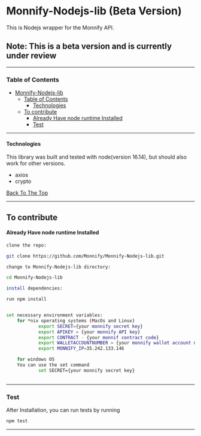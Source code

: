 # Monnify-Nodejs-lib (Beta Version)
This is Nodejs wrapper for the Monnify API.

## Note: This is a beta version and is currently under review

---

### Table of Contents

- [Monnify-Nodejs-lib](#monnify-nodejs-lib)
    - [Table of Contents](#table-of-contents)
      - [Technologies](#technologies)
  - [To contribute](#to-contribute)
      - [Already Have node runtime Installed](#already-have-node-runtime-installed)
    - [Test](#test)

---

#### Technologies
This library was built and tested with node(version 16.14), but should also work for other versions. 

- axios
- crypto
  
[Back To The Top](#read-me-template)

---

## To contribute
#### Already Have node runtime Installed
```bash
clone the repo:

git clone https://github.com/Monnify/Monnify-Nodejs-lib.git

change to Monnify-Nodejs-lib directory:

cd Monnify-Nodejs-lib

install dependencies:

run npm install


set necessary environment variables:
    for *nix operating systems (MacOs and Linux)
            export SECRET={your monnify secret key}
            export APIKEY = {your monnify API key}
            export CONTRACT - {your monnif contract code}
            export WALLETACCOUNTNUMBER = {your monnify wallet account number}
            export MONNIFY_IP=35.242.133.146

    for windows OS
    You can use the set command
            set SECRET={your monnify secret key}
            
```

---

### Test
After Installation, you can run tests by running
```bash
npm test
```
---








